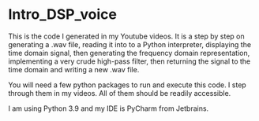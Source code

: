 # Intro_DSP_voice
This is the code I generated in my Youtube videos. It is a step by step on generating a .wav file, reading it into to a Python interpreter, displaying the time domain signal, then generating the frequency domain representation, implementing a very crude high-pass filter, then returning the signal to the time domain and writing a new .wav file.

You will need a few python packages to run and execute this code. I step through them in my videos. All of them should be readily accessible.

I am using Python 3.9 and my IDE is PyCharm from Jetbrains.
